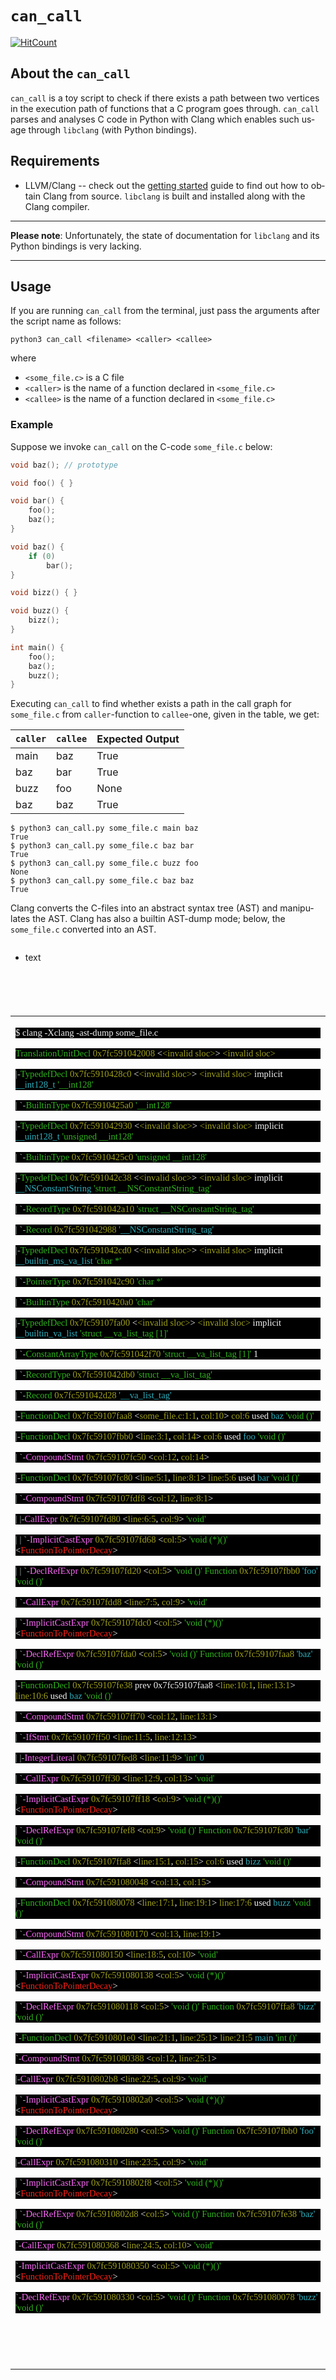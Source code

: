 
# `can_call`

[![HitCount](http://hits.dwyl.com/mc-sdn/can_call.svg)](http://hits.dwyl.com/mc-sdn/can_call)



## About the `can_call`

`can_call` is a toy script to check if there exists a path between two vertices in the execution path of functions that a C program goes through.
`can_call` parses and analyses C code in Python with Clang which enables such usage through `libclang` (with Python bindings).


## Requirements

* LLVM/Clang -- check out the [getting
  started](http://clang.llvm.org/get_started.html) guide to find out how to obtain Clang from source. `libclang` is
  built and installed along with the Clang compiler.

----

**Please note**: Unfortunately, the state of documentation for `libclang` and its Python bindings is very lacking. 

----


## Usage

If you are running `can_call` from the terminal, just pass the arguments after the script name as follows:

```console
python3 can_call <filename> <caller> <callee>
```
where

- `<some_file.c>` is a C file
- `<caller>` is the name of a function declared in `<some_file.c>`
- `<callee>` is the name of a function declared in `<some_file.c>`

### Example


Suppose we invoke `can_call` on the C-code `some_file.c` below: 

```c
void baz(); // prototype

void foo() { }

void bar() {
    foo();
    baz();
}

void baz() {
    if (0)
        bar();
}

void bizz() { }

void buzz() {
    bizz();
}

int main() {
    foo();
    baz();
    buzz();
}
```

Executing `can_call` to find whether exists a path in the call graph for `some_file.c` from `caller`-function to `callee`-one, given in the table, we get:

| `caller`    | `callee` | Expected Output   |
| ----------- | ---------|----------|
| main        | baz      | True      |
| baz         | bar      | True      |
| buzz        | foo      | None      |
| baz         | baz      | True      |


```console
$ python3 can_call.py some_file.c main baz
True
$ python3 can_call.py some_file.c baz bar
True
$ python3 can_call.py some_file.c buzz foo
None
$ python3 can_call.py some_file.c baz baz
True
```

Clang converts the C-files into an abstract syntax tree (AST) and manipulates the AST. 
Clang has also a builtin AST-dump mode; below, the `some_file.c` converted into an AST.


<svg width="100" height="100" xmlns="http://www.w3.org/2000/svg">
<foreignObject width="100" height="100">
    <div xmlns="http://www.w3.org/1999/xhtml">
        <ul>
            <li>text</li>
        </ul>
        <!-- Other embed HTML element/text into SVG -->
    </div>
</foreignObject>
</svg>


<table>
    <tr>
        <td>


<html>



<body lang=EN-GB style='word-wrap:break-word'>

<div class=WordSection1>

<p class=MsoNormal style='background:black;text-autospace:none'><span
style='font-size:11.0pt;font-family:Menlo;color:#F2F2F2'>$ clang -Xclang
-ast-dump some_file.c</span></p>

<p class=MsoNormal style='background:black;text-autospace:none'><span
style='font-size:11.0pt;font-family:Menlo;color:#2FB41D'>TranslationUnitDecl</span><span
style='font-size:11.0pt;font-family:Menlo;color:#9FA01C'> 0x7fc591042008</span><span
style='font-size:11.0pt;font-family:Menlo;color:#F2F2F2'> &lt;</span><span
style='font-size:11.0pt;font-family:Menlo;color:#9FA01C'>&lt;invalid sloc&gt;</span><span
style='font-size:11.0pt;font-family:Menlo;color:#F2F2F2'>&gt; </span><span
style='font-size:11.0pt;font-family:Menlo;color:#9FA01C'>&lt;invalid sloc&gt;</span></p>

<p class=MsoNormal style='background:black;text-autospace:none'><span
style='font-size:11.0pt;font-family:Menlo;color:#A2AFAB'>|-</span><span
style='font-size:11.0pt;font-family:Menlo;color:#2FB41D'>TypedefDecl</span><span
style='font-size:11.0pt;font-family:Menlo;color:#9FA01C'> 0x7fc5910428c0</span><span
style='font-size:11.0pt;font-family:Menlo;color:#F2F2F2'> &lt;</span><span
style='font-size:11.0pt;font-family:Menlo;color:#9FA01C'>&lt;invalid sloc&gt;</span><span
style='font-size:11.0pt;font-family:Menlo;color:#F2F2F2'>&gt; </span><span
style='font-size:11.0pt;font-family:Menlo;color:#9FA01C'>&lt;invalid sloc&gt;</span><span
style='font-size:11.0pt;font-family:Menlo;color:#F2F2F2'> implicit</span><span
style='font-size:11.0pt;font-family:Menlo;color:#2EAEBB'> __int128_t</span><span
style='font-size:11.0pt;font-family:Menlo;color:#F2F2F2'> </span><span
style='font-size:11.0pt;font-family:Menlo;color:#2FB41D'>'__int128'</span></p>

<p class=MsoNormal style='background:black;text-autospace:none'><span
style='font-size:11.0pt;font-family:Menlo;color:#A2AFAB'>| `-</span><span
style='font-size:11.0pt;font-family:Menlo;color:#2FB41D'>BuiltinType</span><span
style='font-size:11.0pt;font-family:Menlo;color:#9FA01C'> 0x7fc5910425a0</span><span
style='font-size:11.0pt;font-family:Menlo;color:#F2F2F2'> </span><span
style='font-size:11.0pt;font-family:Menlo;color:#2FB41D'>'__int128'</span></p>

<p class=MsoNormal style='background:black;text-autospace:none'><span
style='font-size:11.0pt;font-family:Menlo;color:#A2AFAB'>|-</span><span
style='font-size:11.0pt;font-family:Menlo;color:#2FB41D'>TypedefDecl</span><span
style='font-size:11.0pt;font-family:Menlo;color:#9FA01C'> 0x7fc591042930</span><span
style='font-size:11.0pt;font-family:Menlo;color:#F2F2F2'> &lt;</span><span
style='font-size:11.0pt;font-family:Menlo;color:#9FA01C'>&lt;invalid sloc&gt;</span><span
style='font-size:11.0pt;font-family:Menlo;color:#F2F2F2'>&gt; </span><span
style='font-size:11.0pt;font-family:Menlo;color:#9FA01C'>&lt;invalid sloc&gt;</span><span
style='font-size:11.0pt;font-family:Menlo;color:#F2F2F2'> implicit</span><span
style='font-size:11.0pt;font-family:Menlo;color:#2EAEBB'> __uint128_t</span><span
style='font-size:11.0pt;font-family:Menlo;color:#F2F2F2'> </span><span
style='font-size:11.0pt;font-family:Menlo;color:#2FB41D'>'unsigned __int128'</span></p>

<p class=MsoNormal style='background:black;text-autospace:none'><span
style='font-size:11.0pt;font-family:Menlo;color:#A2AFAB'>| `-</span><span
style='font-size:11.0pt;font-family:Menlo;color:#2FB41D'>BuiltinType</span><span
style='font-size:11.0pt;font-family:Menlo;color:#9FA01C'> 0x7fc5910425c0</span><span
style='font-size:11.0pt;font-family:Menlo;color:#F2F2F2'> </span><span
style='font-size:11.0pt;font-family:Menlo;color:#2FB41D'>'unsigned __int128'</span></p>

<p class=MsoNormal style='background:black;text-autospace:none'><span
style='font-size:11.0pt;font-family:Menlo;color:#A2AFAB'>|-</span><span
style='font-size:11.0pt;font-family:Menlo;color:#2FB41D'>TypedefDecl</span><span
style='font-size:11.0pt;font-family:Menlo;color:#9FA01C'> 0x7fc591042c38</span><span
style='font-size:11.0pt;font-family:Menlo;color:#F2F2F2'> &lt;</span><span
style='font-size:11.0pt;font-family:Menlo;color:#9FA01C'>&lt;invalid sloc&gt;</span><span
style='font-size:11.0pt;font-family:Menlo;color:#F2F2F2'>&gt; </span><span
style='font-size:11.0pt;font-family:Menlo;color:#9FA01C'>&lt;invalid sloc&gt;</span><span
style='font-size:11.0pt;font-family:Menlo;color:#F2F2F2'> implicit</span><span
style='font-size:11.0pt;font-family:Menlo;color:#2EAEBB'> __NSConstantString</span><span
style='font-size:11.0pt;font-family:Menlo;color:#F2F2F2'> </span><span
style='font-size:11.0pt;font-family:Menlo;color:#2FB41D'>'struct
__NSConstantString_tag'</span></p>

<p class=MsoNormal style='background:black;text-autospace:none'><span
style='font-size:11.0pt;font-family:Menlo;color:#A2AFAB'>| `-</span><span
style='font-size:11.0pt;font-family:Menlo;color:#2FB41D'>RecordType</span><span
style='font-size:11.0pt;font-family:Menlo;color:#9FA01C'> 0x7fc591042a10</span><span
style='font-size:11.0pt;font-family:Menlo;color:#F2F2F2'> </span><span
style='font-size:11.0pt;font-family:Menlo;color:#2FB41D'>'struct
__NSConstantString_tag'</span></p>

<p class=MsoNormal style='background:black;text-autospace:none'><span
style='font-size:11.0pt;font-family:Menlo;color:#A2AFAB'>|   `-</span><span
style='font-size:11.0pt;font-family:Menlo;color:#2FB41D'>Record</span><span
style='font-size:11.0pt;font-family:Menlo;color:#9FA01C'> 0x7fc591042988</span><span
style='font-size:11.0pt;font-family:Menlo;color:#2EAEBB'>
'__NSConstantString_tag'</span></p>

<p class=MsoNormal style='background:black;text-autospace:none'><span
style='font-size:11.0pt;font-family:Menlo;color:#A2AFAB'>|-</span><span
style='font-size:11.0pt;font-family:Menlo;color:#2FB41D'>TypedefDecl</span><span
style='font-size:11.0pt;font-family:Menlo;color:#9FA01C'> 0x7fc591042cd0</span><span
style='font-size:11.0pt;font-family:Menlo;color:#F2F2F2'> &lt;</span><span
style='font-size:11.0pt;font-family:Menlo;color:#9FA01C'>&lt;invalid sloc&gt;</span><span
style='font-size:11.0pt;font-family:Menlo;color:#F2F2F2'>&gt; </span><span
style='font-size:11.0pt;font-family:Menlo;color:#9FA01C'>&lt;invalid sloc&gt;</span><span
style='font-size:11.0pt;font-family:Menlo;color:#F2F2F2'> implicit</span><span
style='font-size:11.0pt;font-family:Menlo;color:#2EAEBB'> __builtin_ms_va_list</span><span
style='font-size:11.0pt;font-family:Menlo;color:#F2F2F2'> </span><span
style='font-size:11.0pt;font-family:Menlo;color:#2FB41D'>'char *'</span></p>

<p class=MsoNormal style='background:black;text-autospace:none'><span
style='font-size:11.0pt;font-family:Menlo;color:#A2AFAB'>| `-</span><span
style='font-size:11.0pt;font-family:Menlo;color:#2FB41D'>PointerType</span><span
style='font-size:11.0pt;font-family:Menlo;color:#9FA01C'> 0x7fc591042c90</span><span
style='font-size:11.0pt;font-family:Menlo;color:#F2F2F2'> </span><span
style='font-size:11.0pt;font-family:Menlo;color:#2FB41D'>'char *'</span></p>

<p class=MsoNormal style='background:black;text-autospace:none'><span
style='font-size:11.0pt;font-family:Menlo;color:#A2AFAB'>|   `-</span><span
style='font-size:11.0pt;font-family:Menlo;color:#2FB41D'>BuiltinType</span><span
style='font-size:11.0pt;font-family:Menlo;color:#9FA01C'> 0x7fc5910420a0</span><span
style='font-size:11.0pt;font-family:Menlo;color:#F2F2F2'> </span><span
style='font-size:11.0pt;font-family:Menlo;color:#2FB41D'>'char'</span></p>

<p class=MsoNormal style='background:black;text-autospace:none'><span
style='font-size:11.0pt;font-family:Menlo;color:#A2AFAB'>|-</span><span
style='font-size:11.0pt;font-family:Menlo;color:#2FB41D'>TypedefDecl</span><span
style='font-size:11.0pt;font-family:Menlo;color:#9FA01C'> 0x7fc59107fa00</span><span
style='font-size:11.0pt;font-family:Menlo;color:#F2F2F2'> &lt;</span><span
style='font-size:11.0pt;font-family:Menlo;color:#9FA01C'>&lt;invalid sloc&gt;</span><span
style='font-size:11.0pt;font-family:Menlo;color:#F2F2F2'>&gt; </span><span
style='font-size:11.0pt;font-family:Menlo;color:#9FA01C'>&lt;invalid sloc&gt;</span><span
style='font-size:11.0pt;font-family:Menlo;color:#F2F2F2'> implicit</span><span
style='font-size:11.0pt;font-family:Menlo;color:#2EAEBB'> __builtin_va_list</span><span
style='font-size:11.0pt;font-family:Menlo;color:#F2F2F2'> </span><span
style='font-size:11.0pt;font-family:Menlo;color:#2FB41D'>'struct __va_list_tag
[1]'</span></p>

<p class=MsoNormal style='background:black;text-autospace:none'><span
style='font-size:11.0pt;font-family:Menlo;color:#A2AFAB'>| `-</span><span
style='font-size:11.0pt;font-family:Menlo;color:#2FB41D'>ConstantArrayType</span><span
style='font-size:11.0pt;font-family:Menlo;color:#9FA01C'> 0x7fc591042f70</span><span
style='font-size:11.0pt;font-family:Menlo;color:#F2F2F2'> </span><span
style='font-size:11.0pt;font-family:Menlo;color:#2FB41D'>'struct __va_list_tag
[1]'</span><span style='font-size:11.0pt;font-family:Menlo;color:#F2F2F2'> 1 </span></p>

<p class=MsoNormal style='background:black;text-autospace:none'><span
style='font-size:11.0pt;font-family:Menlo;color:#A2AFAB'>|   `-</span><span
style='font-size:11.0pt;font-family:Menlo;color:#2FB41D'>RecordType</span><span
style='font-size:11.0pt;font-family:Menlo;color:#9FA01C'> 0x7fc591042db0</span><span
style='font-size:11.0pt;font-family:Menlo;color:#F2F2F2'> </span><span
style='font-size:11.0pt;font-family:Menlo;color:#2FB41D'>'struct __va_list_tag'</span></p>

<p class=MsoNormal style='background:black;text-autospace:none'><span
style='font-size:11.0pt;font-family:Menlo;color:#A2AFAB'>|     `-</span><span
style='font-size:11.0pt;font-family:Menlo;color:#2FB41D'>Record</span><span
style='font-size:11.0pt;font-family:Menlo;color:#9FA01C'> 0x7fc591042d28</span><span
style='font-size:11.0pt;font-family:Menlo;color:#2EAEBB'> '__va_list_tag'</span></p>

<p class=MsoNormal style='background:black;text-autospace:none'><span
style='font-size:11.0pt;font-family:Menlo;color:#A2AFAB'>|-</span><span
style='font-size:11.0pt;font-family:Menlo;color:#2FB41D'>FunctionDecl</span><span
style='font-size:11.0pt;font-family:Menlo;color:#9FA01C'> 0x7fc59107faa8</span><span
style='font-size:11.0pt;font-family:Menlo;color:#F2F2F2'> &lt;</span><span
style='font-size:11.0pt;font-family:Menlo;color:#9FA01C'>some_file.c:1:1</span><span
style='font-size:11.0pt;font-family:Menlo;color:#F2F2F2'>, </span><span
style='font-size:11.0pt;font-family:Menlo;color:#9FA01C'>col:10</span><span
style='font-size:11.0pt;font-family:Menlo;color:#F2F2F2'>&gt; </span><span
style='font-size:11.0pt;font-family:Menlo;color:#9FA01C'>col:6</span><span
style='font-size:11.0pt;font-family:Menlo;color:#F2F2F2'> used</span><span
style='font-size:11.0pt;font-family:Menlo;color:#2EAEBB'> baz</span><span
style='font-size:11.0pt;font-family:Menlo;color:#F2F2F2'> </span><span
style='font-size:11.0pt;font-family:Menlo;color:#2FB41D'>'void ()'</span></p>

<p class=MsoNormal style='background:black;text-autospace:none'><span
style='font-size:11.0pt;font-family:Menlo;color:#A2AFAB'>|-</span><span
style='font-size:11.0pt;font-family:Menlo;color:#2FB41D'>FunctionDecl</span><span
style='font-size:11.0pt;font-family:Menlo;color:#9FA01C'> 0x7fc59107fbb0</span><span
style='font-size:11.0pt;font-family:Menlo;color:#F2F2F2'> &lt;</span><span
style='font-size:11.0pt;font-family:Menlo;color:#9FA01C'>line:3:1</span><span
style='font-size:11.0pt;font-family:Menlo;color:#F2F2F2'>, </span><span
style='font-size:11.0pt;font-family:Menlo;color:#9FA01C'>col:14</span><span
style='font-size:11.0pt;font-family:Menlo;color:#F2F2F2'>&gt; </span><span
style='font-size:11.0pt;font-family:Menlo;color:#9FA01C'>col:6</span><span
style='font-size:11.0pt;font-family:Menlo;color:#F2F2F2'> used</span><span
style='font-size:11.0pt;font-family:Menlo;color:#2EAEBB'> foo</span><span
style='font-size:11.0pt;font-family:Menlo;color:#F2F2F2'> </span><span
style='font-size:11.0pt;font-family:Menlo;color:#2FB41D'>'void ()'</span></p>

<p class=MsoNormal style='background:black;text-autospace:none'><span
style='font-size:11.0pt;font-family:Menlo;color:#A2AFAB'>| `-</span><span
style='font-size:11.0pt;font-family:Menlo;color:#FC6AF8'>CompoundStmt</span><span
style='font-size:11.0pt;font-family:Menlo;color:#9FA01C'> 0x7fc59107fc50</span><span
style='font-size:11.0pt;font-family:Menlo;color:#F2F2F2'> &lt;</span><span
style='font-size:11.0pt;font-family:Menlo;color:#9FA01C'>col:12</span><span
style='font-size:11.0pt;font-family:Menlo;color:#F2F2F2'>, </span><span
style='font-size:11.0pt;font-family:Menlo;color:#9FA01C'>col:14</span><span
style='font-size:11.0pt;font-family:Menlo;color:#F2F2F2'>&gt;</span></p>

<p class=MsoNormal style='background:black;text-autospace:none'><span
style='font-size:11.0pt;font-family:Menlo;color:#A2AFAB'>|-</span><span
style='font-size:11.0pt;font-family:Menlo;color:#2FB41D'>FunctionDecl</span><span
style='font-size:11.0pt;font-family:Menlo;color:#9FA01C'> 0x7fc59107fc80</span><span
style='font-size:11.0pt;font-family:Menlo;color:#F2F2F2'> &lt;</span><span
style='font-size:11.0pt;font-family:Menlo;color:#9FA01C'>line:5:1</span><span
style='font-size:11.0pt;font-family:Menlo;color:#F2F2F2'>, </span><span
style='font-size:11.0pt;font-family:Menlo;color:#9FA01C'>line:8:1</span><span
style='font-size:11.0pt;font-family:Menlo;color:#F2F2F2'>&gt; </span><span
style='font-size:11.0pt;font-family:Menlo;color:#9FA01C'>line:5:6</span><span
style='font-size:11.0pt;font-family:Menlo;color:#F2F2F2'> used</span><span
style='font-size:11.0pt;font-family:Menlo;color:#2EAEBB'> bar</span><span
style='font-size:11.0pt;font-family:Menlo;color:#F2F2F2'> </span><span
style='font-size:11.0pt;font-family:Menlo;color:#2FB41D'>'void ()'</span></p>

<p class=MsoNormal style='background:black;text-autospace:none'><span
style='font-size:11.0pt;font-family:Menlo;color:#A2AFAB'>| `-</span><span
style='font-size:11.0pt;font-family:Menlo;color:#FC6AF8'>CompoundStmt</span><span
style='font-size:11.0pt;font-family:Menlo;color:#9FA01C'> 0x7fc59107fdf8</span><span
style='font-size:11.0pt;font-family:Menlo;color:#F2F2F2'> &lt;</span><span
style='font-size:11.0pt;font-family:Menlo;color:#9FA01C'>col:12</span><span
style='font-size:11.0pt;font-family:Menlo;color:#F2F2F2'>, </span><span
style='font-size:11.0pt;font-family:Menlo;color:#9FA01C'>line:8:1</span><span
style='font-size:11.0pt;font-family:Menlo;color:#F2F2F2'>&gt;</span></p>

<p class=MsoNormal style='background:black;text-autospace:none'><span
style='font-size:11.0pt;font-family:Menlo;color:#A2AFAB'>|   |-</span><span
style='font-size:11.0pt;font-family:Menlo;color:#FC6AF8'>CallExpr</span><span
style='font-size:11.0pt;font-family:Menlo;color:#9FA01C'> 0x7fc59107fd80</span><span
style='font-size:11.0pt;font-family:Menlo;color:#F2F2F2'> &lt;</span><span
style='font-size:11.0pt;font-family:Menlo;color:#9FA01C'>line:6:5</span><span
style='font-size:11.0pt;font-family:Menlo;color:#F2F2F2'>, </span><span
style='font-size:11.0pt;font-family:Menlo;color:#9FA01C'>col:9</span><span
style='font-size:11.0pt;font-family:Menlo;color:#F2F2F2'>&gt; </span><span
style='font-size:11.0pt;font-family:Menlo;color:#2FB41D'>'void'</span></p>

<p class=MsoNormal style='background:black;text-autospace:none'><span
style='font-size:11.0pt;font-family:Menlo;color:#A2AFAB'>|   | `-</span><span
style='font-size:11.0pt;font-family:Menlo;color:#FC6AF8'>ImplicitCastExpr</span><span
style='font-size:11.0pt;font-family:Menlo;color:#9FA01C'> 0x7fc59107fd68</span><span
style='font-size:11.0pt;font-family:Menlo;color:#F2F2F2'> &lt;</span><span
style='font-size:11.0pt;font-family:Menlo;color:#9FA01C'>col:5</span><span
style='font-size:11.0pt;font-family:Menlo;color:#F2F2F2'>&gt; </span><span
style='font-size:11.0pt;font-family:Menlo;color:#2FB41D'>'void (*)()'</span><span
style='font-size:11.0pt;font-family:Menlo;color:#F2F2F2'> &lt;</span><span
style='font-size:11.0pt;font-family:Menlo;color:#FC2218'>FunctionToPointerDecay</span><span
style='font-size:11.0pt;font-family:Menlo;color:#F2F2F2'>&gt;</span></p>

<p class=MsoNormal style='background:black;text-autospace:none'><span
style='font-size:11.0pt;font-family:Menlo;color:#A2AFAB'>|   |   `-</span><span
style='font-size:11.0pt;font-family:Menlo;color:#FC6AF8'>DeclRefExpr</span><span
style='font-size:11.0pt;font-family:Menlo;color:#9FA01C'> 0x7fc59107fd20</span><span
style='font-size:11.0pt;font-family:Menlo;color:#F2F2F2'> &lt;</span><span
style='font-size:11.0pt;font-family:Menlo;color:#9FA01C'>col:5</span><span
style='font-size:11.0pt;font-family:Menlo;color:#F2F2F2'>&gt; </span><span
style='font-size:11.0pt;font-family:Menlo;color:#2FB41D'>'void ()'</span><span
style='font-size:11.0pt;font-family:Menlo;color:#F2F2F2'> </span><span
style='font-size:11.0pt;font-family:Menlo;color:#2FB41D'>Function</span><span
style='font-size:11.0pt;font-family:Menlo;color:#9FA01C'> 0x7fc59107fbb0</span><span
style='font-size:11.0pt;font-family:Menlo;color:#2EAEBB'> 'foo'</span><span
style='font-size:11.0pt;font-family:Menlo;color:#F2F2F2'> </span><span
style='font-size:11.0pt;font-family:Menlo;color:#2FB41D'>'void ()'</span></p>

<p class=MsoNormal style='background:black;text-autospace:none'><span
style='font-size:11.0pt;font-family:Menlo;color:#A2AFAB'>|   `-</span><span
style='font-size:11.0pt;font-family:Menlo;color:#FC6AF8'>CallExpr</span><span
style='font-size:11.0pt;font-family:Menlo;color:#9FA01C'> 0x7fc59107fdd8</span><span
style='font-size:11.0pt;font-family:Menlo;color:#F2F2F2'> &lt;</span><span
style='font-size:11.0pt;font-family:Menlo;color:#9FA01C'>line:7:5</span><span
style='font-size:11.0pt;font-family:Menlo;color:#F2F2F2'>, </span><span
style='font-size:11.0pt;font-family:Menlo;color:#9FA01C'>col:9</span><span
style='font-size:11.0pt;font-family:Menlo;color:#F2F2F2'>&gt; </span><span
style='font-size:11.0pt;font-family:Menlo;color:#2FB41D'>'void'</span></p>

<p class=MsoNormal style='background:black;text-autospace:none'><span
style='font-size:11.0pt;font-family:Menlo;color:#A2AFAB'>|     `-</span><span
style='font-size:11.0pt;font-family:Menlo;color:#FC6AF8'>ImplicitCastExpr</span><span
style='font-size:11.0pt;font-family:Menlo;color:#9FA01C'> 0x7fc59107fdc0</span><span
style='font-size:11.0pt;font-family:Menlo;color:#F2F2F2'> &lt;</span><span
style='font-size:11.0pt;font-family:Menlo;color:#9FA01C'>col:5</span><span
style='font-size:11.0pt;font-family:Menlo;color:#F2F2F2'>&gt; </span><span
style='font-size:11.0pt;font-family:Menlo;color:#2FB41D'>'void (*)()'</span><span
style='font-size:11.0pt;font-family:Menlo;color:#F2F2F2'> &lt;</span><span
style='font-size:11.0pt;font-family:Menlo;color:#FC2218'>FunctionToPointerDecay</span><span
style='font-size:11.0pt;font-family:Menlo;color:#F2F2F2'>&gt;</span></p>

<p class=MsoNormal style='background:black;text-autospace:none'><span
style='font-size:11.0pt;font-family:Menlo;color:#A2AFAB'>|       `-</span><span
style='font-size:11.0pt;font-family:Menlo;color:#FC6AF8'>DeclRefExpr</span><span
style='font-size:11.0pt;font-family:Menlo;color:#9FA01C'> 0x7fc59107fda0</span><span
style='font-size:11.0pt;font-family:Menlo;color:#F2F2F2'> &lt;</span><span
style='font-size:11.0pt;font-family:Menlo;color:#9FA01C'>col:5</span><span
style='font-size:11.0pt;font-family:Menlo;color:#F2F2F2'>&gt; </span><span
style='font-size:11.0pt;font-family:Menlo;color:#2FB41D'>'void ()'</span><span
style='font-size:11.0pt;font-family:Menlo;color:#F2F2F2'> </span><span
style='font-size:11.0pt;font-family:Menlo;color:#2FB41D'>Function</span><span
style='font-size:11.0pt;font-family:Menlo;color:#9FA01C'> 0x7fc59107faa8</span><span
style='font-size:11.0pt;font-family:Menlo;color:#2EAEBB'> 'baz'</span><span
style='font-size:11.0pt;font-family:Menlo;color:#F2F2F2'> </span><span
style='font-size:11.0pt;font-family:Menlo;color:#2FB41D'>'void ()'</span></p>

<p class=MsoNormal style='background:black;text-autospace:none'><span
style='font-size:11.0pt;font-family:Menlo;color:#A2AFAB'>|-</span><span
style='font-size:11.0pt;font-family:Menlo;color:#2FB41D'>FunctionDecl</span><span
style='font-size:11.0pt;font-family:Menlo;color:#9FA01C'> 0x7fc59107fe38</span><span
style='font-size:11.0pt;font-family:Menlo;color:#F2F2F2'> prev 0x7fc59107faa8
&lt;</span><span style='font-size:11.0pt;font-family:Menlo;color:#9FA01C'>line:10:1</span><span
style='font-size:11.0pt;font-family:Menlo;color:#F2F2F2'>, </span><span
style='font-size:11.0pt;font-family:Menlo;color:#9FA01C'>line:13:1</span><span
style='font-size:11.0pt;font-family:Menlo;color:#F2F2F2'>&gt; </span><span
style='font-size:11.0pt;font-family:Menlo;color:#9FA01C'>line:10:6</span><span
style='font-size:11.0pt;font-family:Menlo;color:#F2F2F2'> used</span><span
style='font-size:11.0pt;font-family:Menlo;color:#2EAEBB'> baz</span><span
style='font-size:11.0pt;font-family:Menlo;color:#F2F2F2'> </span><span
style='font-size:11.0pt;font-family:Menlo;color:#2FB41D'>'void ()'</span></p>

<p class=MsoNormal style='background:black;text-autospace:none'><span
style='font-size:11.0pt;font-family:Menlo;color:#A2AFAB'>| `-</span><span
style='font-size:11.0pt;font-family:Menlo;color:#FC6AF8'>CompoundStmt</span><span
style='font-size:11.0pt;font-family:Menlo;color:#9FA01C'> 0x7fc59107ff70</span><span
style='font-size:11.0pt;font-family:Menlo;color:#F2F2F2'> &lt;</span><span
style='font-size:11.0pt;font-family:Menlo;color:#9FA01C'>col:12</span><span
style='font-size:11.0pt;font-family:Menlo;color:#F2F2F2'>, </span><span
style='font-size:11.0pt;font-family:Menlo;color:#9FA01C'>line:13:1</span><span
style='font-size:11.0pt;font-family:Menlo;color:#F2F2F2'>&gt;</span></p>

<p class=MsoNormal style='background:black;text-autospace:none'><span
style='font-size:11.0pt;font-family:Menlo;color:#A2AFAB'>|   `-</span><span
style='font-size:11.0pt;font-family:Menlo;color:#FC6AF8'>IfStmt</span><span
style='font-size:11.0pt;font-family:Menlo;color:#9FA01C'> 0x7fc59107ff50</span><span
style='font-size:11.0pt;font-family:Menlo;color:#F2F2F2'> &lt;</span><span
style='font-size:11.0pt;font-family:Menlo;color:#9FA01C'>line:11:5</span><span
style='font-size:11.0pt;font-family:Menlo;color:#F2F2F2'>, </span><span
style='font-size:11.0pt;font-family:Menlo;color:#9FA01C'>line:12:13</span><span
style='font-size:11.0pt;font-family:Menlo;color:#F2F2F2'>&gt;</span></p>

<p class=MsoNormal style='background:black;text-autospace:none'><span
style='font-size:11.0pt;font-family:Menlo;color:#A2AFAB'>|     |-</span><span
style='font-size:11.0pt;font-family:Menlo;color:#FC6AF8'>IntegerLiteral</span><span
style='font-size:11.0pt;font-family:Menlo;color:#9FA01C'> 0x7fc59107fed8</span><span
style='font-size:11.0pt;font-family:Menlo;color:#F2F2F2'> &lt;</span><span
style='font-size:11.0pt;font-family:Menlo;color:#9FA01C'>line:11:9</span><span
style='font-size:11.0pt;font-family:Menlo;color:#F2F2F2'>&gt; </span><span
style='font-size:11.0pt;font-family:Menlo;color:#2FB41D'>'int'</span><span
style='font-size:11.0pt;font-family:Menlo;color:#2EAEBB'> 0</span></p>

<p class=MsoNormal style='background:black;text-autospace:none'><span
style='font-size:11.0pt;font-family:Menlo;color:#A2AFAB'>|     `-</span><span
style='font-size:11.0pt;font-family:Menlo;color:#FC6AF8'>CallExpr</span><span
style='font-size:11.0pt;font-family:Menlo;color:#9FA01C'> 0x7fc59107ff30</span><span
style='font-size:11.0pt;font-family:Menlo;color:#F2F2F2'> &lt;</span><span
style='font-size:11.0pt;font-family:Menlo;color:#9FA01C'>line:12:9</span><span
style='font-size:11.0pt;font-family:Menlo;color:#F2F2F2'>, </span><span
style='font-size:11.0pt;font-family:Menlo;color:#9FA01C'>col:13</span><span
style='font-size:11.0pt;font-family:Menlo;color:#F2F2F2'>&gt; </span><span
style='font-size:11.0pt;font-family:Menlo;color:#2FB41D'>'void'</span></p>

<p class=MsoNormal style='background:black;text-autospace:none'><span
style='font-size:11.0pt;font-family:Menlo;color:#A2AFAB'>|       `-</span><span
style='font-size:11.0pt;font-family:Menlo;color:#FC6AF8'>ImplicitCastExpr</span><span
style='font-size:11.0pt;font-family:Menlo;color:#9FA01C'> 0x7fc59107ff18</span><span
style='font-size:11.0pt;font-family:Menlo;color:#F2F2F2'> &lt;</span><span
style='font-size:11.0pt;font-family:Menlo;color:#9FA01C'>col:9</span><span
style='font-size:11.0pt;font-family:Menlo;color:#F2F2F2'>&gt; </span><span
style='font-size:11.0pt;font-family:Menlo;color:#2FB41D'>'void (*)()'</span><span
style='font-size:11.0pt;font-family:Menlo;color:#F2F2F2'> &lt;</span><span
style='font-size:11.0pt;font-family:Menlo;color:#FC2218'>FunctionToPointerDecay</span><span
style='font-size:11.0pt;font-family:Menlo;color:#F2F2F2'>&gt;</span></p>

<p class=MsoNormal style='background:black;text-autospace:none'><span
style='font-size:11.0pt;font-family:Menlo;color:#A2AFAB'>|         `-</span><span
style='font-size:11.0pt;font-family:Menlo;color:#FC6AF8'>DeclRefExpr</span><span
style='font-size:11.0pt;font-family:Menlo;color:#9FA01C'> 0x7fc59107fef8</span><span
style='font-size:11.0pt;font-family:Menlo;color:#F2F2F2'> &lt;</span><span
style='font-size:11.0pt;font-family:Menlo;color:#9FA01C'>col:9</span><span
style='font-size:11.0pt;font-family:Menlo;color:#F2F2F2'>&gt; </span><span
style='font-size:11.0pt;font-family:Menlo;color:#2FB41D'>'void ()'</span><span
style='font-size:11.0pt;font-family:Menlo;color:#F2F2F2'> </span><span
style='font-size:11.0pt;font-family:Menlo;color:#2FB41D'>Function</span><span
style='font-size:11.0pt;font-family:Menlo;color:#9FA01C'> 0x7fc59107fc80</span><span
style='font-size:11.0pt;font-family:Menlo;color:#2EAEBB'> 'bar'</span><span
style='font-size:11.0pt;font-family:Menlo;color:#F2F2F2'> </span><span
style='font-size:11.0pt;font-family:Menlo;color:#2FB41D'>'void ()'</span></p>

<p class=MsoNormal style='background:black;text-autospace:none'><span
style='font-size:11.0pt;font-family:Menlo;color:#A2AFAB'>|-</span><span
style='font-size:11.0pt;font-family:Menlo;color:#2FB41D'>FunctionDecl</span><span
style='font-size:11.0pt;font-family:Menlo;color:#9FA01C'> 0x7fc59107ffa8</span><span
style='font-size:11.0pt;font-family:Menlo;color:#F2F2F2'> &lt;</span><span
style='font-size:11.0pt;font-family:Menlo;color:#9FA01C'>line:15:1</span><span
style='font-size:11.0pt;font-family:Menlo;color:#F2F2F2'>, </span><span
style='font-size:11.0pt;font-family:Menlo;color:#9FA01C'>col:15</span><span
style='font-size:11.0pt;font-family:Menlo;color:#F2F2F2'>&gt; </span><span
style='font-size:11.0pt;font-family:Menlo;color:#9FA01C'>col:6</span><span
style='font-size:11.0pt;font-family:Menlo;color:#F2F2F2'> used</span><span
style='font-size:11.0pt;font-family:Menlo;color:#2EAEBB'> bizz</span><span
style='font-size:11.0pt;font-family:Menlo;color:#F2F2F2'> </span><span
style='font-size:11.0pt;font-family:Menlo;color:#2FB41D'>'void ()'</span></p>

<p class=MsoNormal style='background:black;text-autospace:none'><span
style='font-size:11.0pt;font-family:Menlo;color:#A2AFAB'>| `-</span><span
style='font-size:11.0pt;font-family:Menlo;color:#FC6AF8'>CompoundStmt</span><span
style='font-size:11.0pt;font-family:Menlo;color:#9FA01C'> 0x7fc591080048</span><span
style='font-size:11.0pt;font-family:Menlo;color:#F2F2F2'> &lt;</span><span
style='font-size:11.0pt;font-family:Menlo;color:#9FA01C'>col:13</span><span
style='font-size:11.0pt;font-family:Menlo;color:#F2F2F2'>, </span><span
style='font-size:11.0pt;font-family:Menlo;color:#9FA01C'>col:15</span><span
style='font-size:11.0pt;font-family:Menlo;color:#F2F2F2'>&gt;</span></p>

<p class=MsoNormal style='background:black;text-autospace:none'><span
style='font-size:11.0pt;font-family:Menlo;color:#A2AFAB'>|-</span><span
style='font-size:11.0pt;font-family:Menlo;color:#2FB41D'>FunctionDecl</span><span
style='font-size:11.0pt;font-family:Menlo;color:#9FA01C'> 0x7fc591080078</span><span
style='font-size:11.0pt;font-family:Menlo;color:#F2F2F2'> &lt;</span><span
style='font-size:11.0pt;font-family:Menlo;color:#9FA01C'>line:17:1</span><span
style='font-size:11.0pt;font-family:Menlo;color:#F2F2F2'>, </span><span
style='font-size:11.0pt;font-family:Menlo;color:#9FA01C'>line:19:1</span><span
style='font-size:11.0pt;font-family:Menlo;color:#F2F2F2'>&gt; </span><span
style='font-size:11.0pt;font-family:Menlo;color:#9FA01C'>line:17:6</span><span
style='font-size:11.0pt;font-family:Menlo;color:#F2F2F2'> used</span><span
style='font-size:11.0pt;font-family:Menlo;color:#2EAEBB'> buzz</span><span
style='font-size:11.0pt;font-family:Menlo;color:#F2F2F2'> </span><span
style='font-size:11.0pt;font-family:Menlo;color:#2FB41D'>'void ()'</span></p>

<p class=MsoNormal style='background:black;text-autospace:none'><span
style='font-size:11.0pt;font-family:Menlo;color:#A2AFAB'>| `-</span><span
style='font-size:11.0pt;font-family:Menlo;color:#FC6AF8'>CompoundStmt</span><span
style='font-size:11.0pt;font-family:Menlo;color:#9FA01C'> 0x7fc591080170</span><span
style='font-size:11.0pt;font-family:Menlo;color:#F2F2F2'> &lt;</span><span
style='font-size:11.0pt;font-family:Menlo;color:#9FA01C'>col:13</span><span
style='font-size:11.0pt;font-family:Menlo;color:#F2F2F2'>, </span><span
style='font-size:11.0pt;font-family:Menlo;color:#9FA01C'>line:19:1</span><span
style='font-size:11.0pt;font-family:Menlo;color:#F2F2F2'>&gt;</span></p>

<p class=MsoNormal style='background:black;text-autospace:none'><span
style='font-size:11.0pt;font-family:Menlo;color:#A2AFAB'>|   `-</span><span
style='font-size:11.0pt;font-family:Menlo;color:#FC6AF8'>CallExpr</span><span
style='font-size:11.0pt;font-family:Menlo;color:#9FA01C'> 0x7fc591080150</span><span
style='font-size:11.0pt;font-family:Menlo;color:#F2F2F2'> &lt;</span><span
style='font-size:11.0pt;font-family:Menlo;color:#9FA01C'>line:18:5</span><span
style='font-size:11.0pt;font-family:Menlo;color:#F2F2F2'>, </span><span
style='font-size:11.0pt;font-family:Menlo;color:#9FA01C'>col:10</span><span
style='font-size:11.0pt;font-family:Menlo;color:#F2F2F2'>&gt; </span><span
style='font-size:11.0pt;font-family:Menlo;color:#2FB41D'>'void'</span></p>

<p class=MsoNormal style='background:black;text-autospace:none'><span
style='font-size:11.0pt;font-family:Menlo;color:#A2AFAB'>|     `-</span><span
style='font-size:11.0pt;font-family:Menlo;color:#FC6AF8'>ImplicitCastExpr</span><span
style='font-size:11.0pt;font-family:Menlo;color:#9FA01C'> 0x7fc591080138</span><span
style='font-size:11.0pt;font-family:Menlo;color:#F2F2F2'> &lt;</span><span
style='font-size:11.0pt;font-family:Menlo;color:#9FA01C'>col:5</span><span
style='font-size:11.0pt;font-family:Menlo;color:#F2F2F2'>&gt; </span><span
style='font-size:11.0pt;font-family:Menlo;color:#2FB41D'>'void (*)()'</span><span
style='font-size:11.0pt;font-family:Menlo;color:#F2F2F2'> &lt;</span><span
style='font-size:11.0pt;font-family:Menlo;color:#FC2218'>FunctionToPointerDecay</span><span
style='font-size:11.0pt;font-family:Menlo;color:#F2F2F2'>&gt;</span></p>

<p class=MsoNormal style='background:black;text-autospace:none'><span
style='font-size:11.0pt;font-family:Menlo;color:#A2AFAB'>|       `-</span><span
style='font-size:11.0pt;font-family:Menlo;color:#FC6AF8'>DeclRefExpr</span><span
style='font-size:11.0pt;font-family:Menlo;color:#9FA01C'> 0x7fc591080118</span><span
style='font-size:11.0pt;font-family:Menlo;color:#F2F2F2'> &lt;</span><span
style='font-size:11.0pt;font-family:Menlo;color:#9FA01C'>col:5</span><span
style='font-size:11.0pt;font-family:Menlo;color:#F2F2F2'>&gt; </span><span
style='font-size:11.0pt;font-family:Menlo;color:#2FB41D'>'void ()'</span><span
style='font-size:11.0pt;font-family:Menlo;color:#F2F2F2'> </span><span
style='font-size:11.0pt;font-family:Menlo;color:#2FB41D'>Function</span><span
style='font-size:11.0pt;font-family:Menlo;color:#9FA01C'> 0x7fc59107ffa8</span><span
style='font-size:11.0pt;font-family:Menlo;color:#2EAEBB'> 'bizz'</span><span
style='font-size:11.0pt;font-family:Menlo;color:#F2F2F2'> </span><span
style='font-size:11.0pt;font-family:Menlo;color:#2FB41D'>'void ()'</span></p>

<p class=MsoNormal style='background:black;text-autospace:none'><span
style='font-size:11.0pt;font-family:Menlo;color:#A2AFAB'>`-</span><span
style='font-size:11.0pt;font-family:Menlo;color:#2FB41D'>FunctionDecl</span><span
style='font-size:11.0pt;font-family:Menlo;color:#9FA01C'> 0x7fc5910801e0</span><span
style='font-size:11.0pt;font-family:Menlo;color:#F2F2F2'> &lt;</span><span
style='font-size:11.0pt;font-family:Menlo;color:#9FA01C'>line:21:1</span><span
style='font-size:11.0pt;font-family:Menlo;color:#F2F2F2'>, </span><span
style='font-size:11.0pt;font-family:Menlo;color:#9FA01C'>line:25:1</span><span
style='font-size:11.0pt;font-family:Menlo;color:#F2F2F2'>&gt; </span><span
style='font-size:11.0pt;font-family:Menlo;color:#9FA01C'>line:21:5</span><span
style='font-size:11.0pt;font-family:Menlo;color:#2EAEBB'> main</span><span
style='font-size:11.0pt;font-family:Menlo;color:#F2F2F2'> </span><span
style='font-size:11.0pt;font-family:Menlo;color:#2FB41D'>'int ()'</span></p>

<p class=MsoNormal style='background:black;text-autospace:none'><span
style='font-size:11.0pt;font-family:Menlo;color:#A2AFAB'>  `-</span><span
style='font-size:11.0pt;font-family:Menlo;color:#FC6AF8'>CompoundStmt</span><span
style='font-size:11.0pt;font-family:Menlo;color:#9FA01C'> 0x7fc591080388</span><span
style='font-size:11.0pt;font-family:Menlo;color:#F2F2F2'> &lt;</span><span
style='font-size:11.0pt;font-family:Menlo;color:#9FA01C'>col:12</span><span
style='font-size:11.0pt;font-family:Menlo;color:#F2F2F2'>, </span><span
style='font-size:11.0pt;font-family:Menlo;color:#9FA01C'>line:25:1</span><span
style='font-size:11.0pt;font-family:Menlo;color:#F2F2F2'>&gt;</span></p>

<p class=MsoNormal style='background:black;text-autospace:none'><span
style='font-size:11.0pt;font-family:Menlo;color:#A2AFAB'>    |-</span><span
style='font-size:11.0pt;font-family:Menlo;color:#FC6AF8'>CallExpr</span><span
style='font-size:11.0pt;font-family:Menlo;color:#9FA01C'> 0x7fc5910802b8</span><span
style='font-size:11.0pt;font-family:Menlo;color:#F2F2F2'> &lt;</span><span
style='font-size:11.0pt;font-family:Menlo;color:#9FA01C'>line:22:5</span><span
style='font-size:11.0pt;font-family:Menlo;color:#F2F2F2'>, </span><span
style='font-size:11.0pt;font-family:Menlo;color:#9FA01C'>col:9</span><span
style='font-size:11.0pt;font-family:Menlo;color:#F2F2F2'>&gt; </span><span
style='font-size:11.0pt;font-family:Menlo;color:#2FB41D'>'void'</span></p>

<p class=MsoNormal style='background:black;text-autospace:none'><span
style='font-size:11.0pt;font-family:Menlo;color:#A2AFAB'>    | `-</span><span
style='font-size:11.0pt;font-family:Menlo;color:#FC6AF8'>ImplicitCastExpr</span><span
style='font-size:11.0pt;font-family:Menlo;color:#9FA01C'> 0x7fc5910802a0</span><span
style='font-size:11.0pt;font-family:Menlo;color:#F2F2F2'> &lt;</span><span
style='font-size:11.0pt;font-family:Menlo;color:#9FA01C'>col:5</span><span
style='font-size:11.0pt;font-family:Menlo;color:#F2F2F2'>&gt; </span><span
style='font-size:11.0pt;font-family:Menlo;color:#2FB41D'>'void (*)()'</span><span
style='font-size:11.0pt;font-family:Menlo;color:#F2F2F2'> &lt;</span><span
style='font-size:11.0pt;font-family:Menlo;color:#FC2218'>FunctionToPointerDecay</span><span
style='font-size:11.0pt;font-family:Menlo;color:#F2F2F2'>&gt;</span></p>

<p class=MsoNormal style='background:black;text-autospace:none'><span
style='font-size:11.0pt;font-family:Menlo;color:#A2AFAB'>    |   `-</span><span
style='font-size:11.0pt;font-family:Menlo;color:#FC6AF8'>DeclRefExpr</span><span
style='font-size:11.0pt;font-family:Menlo;color:#9FA01C'> 0x7fc591080280</span><span
style='font-size:11.0pt;font-family:Menlo;color:#F2F2F2'> &lt;</span><span
style='font-size:11.0pt;font-family:Menlo;color:#9FA01C'>col:5</span><span
style='font-size:11.0pt;font-family:Menlo;color:#F2F2F2'>&gt; </span><span
style='font-size:11.0pt;font-family:Menlo;color:#2FB41D'>'void ()'</span><span
style='font-size:11.0pt;font-family:Menlo;color:#F2F2F2'> </span><span
style='font-size:11.0pt;font-family:Menlo;color:#2FB41D'>Function</span><span
style='font-size:11.0pt;font-family:Menlo;color:#9FA01C'> 0x7fc59107fbb0</span><span
style='font-size:11.0pt;font-family:Menlo;color:#2EAEBB'> 'foo'</span><span
style='font-size:11.0pt;font-family:Menlo;color:#F2F2F2'> </span><span
style='font-size:11.0pt;font-family:Menlo;color:#2FB41D'>'void ()'</span></p>

<p class=MsoNormal style='background:black;text-autospace:none'><span
style='font-size:11.0pt;font-family:Menlo;color:#A2AFAB'>    |-</span><span
style='font-size:11.0pt;font-family:Menlo;color:#FC6AF8'>CallExpr</span><span
style='font-size:11.0pt;font-family:Menlo;color:#9FA01C'> 0x7fc591080310</span><span
style='font-size:11.0pt;font-family:Menlo;color:#F2F2F2'> &lt;</span><span
style='font-size:11.0pt;font-family:Menlo;color:#9FA01C'>line:23:5</span><span
style='font-size:11.0pt;font-family:Menlo;color:#F2F2F2'>, </span><span
style='font-size:11.0pt;font-family:Menlo;color:#9FA01C'>col:9</span><span
style='font-size:11.0pt;font-family:Menlo;color:#F2F2F2'>&gt; </span><span
style='font-size:11.0pt;font-family:Menlo;color:#2FB41D'>'void'</span></p>

<p class=MsoNormal style='background:black;text-autospace:none'><span
style='font-size:11.0pt;font-family:Menlo;color:#A2AFAB'>    | `-</span><span
style='font-size:11.0pt;font-family:Menlo;color:#FC6AF8'>ImplicitCastExpr</span><span
style='font-size:11.0pt;font-family:Menlo;color:#9FA01C'> 0x7fc5910802f8</span><span
style='font-size:11.0pt;font-family:Menlo;color:#F2F2F2'> &lt;</span><span
style='font-size:11.0pt;font-family:Menlo;color:#9FA01C'>col:5</span><span
style='font-size:11.0pt;font-family:Menlo;color:#F2F2F2'>&gt; </span><span
style='font-size:11.0pt;font-family:Menlo;color:#2FB41D'>'void (*)()'</span><span
style='font-size:11.0pt;font-family:Menlo;color:#F2F2F2'> &lt;</span><span
style='font-size:11.0pt;font-family:Menlo;color:#FC2218'>FunctionToPointerDecay</span><span
style='font-size:11.0pt;font-family:Menlo;color:#F2F2F2'>&gt;</span></p>

<p class=MsoNormal style='background:black;text-autospace:none'><span
style='font-size:11.0pt;font-family:Menlo;color:#A2AFAB'>    |   `-</span><span
style='font-size:11.0pt;font-family:Menlo;color:#FC6AF8'>DeclRefExpr</span><span
style='font-size:11.0pt;font-family:Menlo;color:#9FA01C'> 0x7fc5910802d8</span><span
style='font-size:11.0pt;font-family:Menlo;color:#F2F2F2'> &lt;</span><span
style='font-size:11.0pt;font-family:Menlo;color:#9FA01C'>col:5</span><span
style='font-size:11.0pt;font-family:Menlo;color:#F2F2F2'>&gt; </span><span
style='font-size:11.0pt;font-family:Menlo;color:#2FB41D'>'void ()'</span><span
style='font-size:11.0pt;font-family:Menlo;color:#F2F2F2'> </span><span
style='font-size:11.0pt;font-family:Menlo;color:#2FB41D'>Function</span><span
style='font-size:11.0pt;font-family:Menlo;color:#9FA01C'> 0x7fc59107fe38</span><span
style='font-size:11.0pt;font-family:Menlo;color:#2EAEBB'> 'baz'</span><span
style='font-size:11.0pt;font-family:Menlo;color:#F2F2F2'> </span><span
style='font-size:11.0pt;font-family:Menlo;color:#2FB41D'>'void ()'</span></p>

<p class=MsoNormal style='background:black;text-autospace:none'><span
style='font-size:11.0pt;font-family:Menlo;color:#A2AFAB'>    `-</span><span
style='font-size:11.0pt;font-family:Menlo;color:#FC6AF8'>CallExpr</span><span
style='font-size:11.0pt;font-family:Menlo;color:#9FA01C'> 0x7fc591080368</span><span
style='font-size:11.0pt;font-family:Menlo;color:#F2F2F2'> &lt;</span><span
style='font-size:11.0pt;font-family:Menlo;color:#9FA01C'>line:24:5</span><span
style='font-size:11.0pt;font-family:Menlo;color:#F2F2F2'>, </span><span
style='font-size:11.0pt;font-family:Menlo;color:#9FA01C'>col:10</span><span
style='font-size:11.0pt;font-family:Menlo;color:#F2F2F2'>&gt; </span><span
style='font-size:11.0pt;font-family:Menlo;color:#2FB41D'>'void'</span></p>

<p class=MsoNormal style='background:black;text-autospace:none'><span
style='font-size:11.0pt;font-family:Menlo;color:#A2AFAB'>      `-</span><span
style='font-size:11.0pt;font-family:Menlo;color:#FC6AF8'>ImplicitCastExpr</span><span
style='font-size:11.0pt;font-family:Menlo;color:#9FA01C'> 0x7fc591080350</span><span
style='font-size:11.0pt;font-family:Menlo;color:#F2F2F2'> &lt;</span><span
style='font-size:11.0pt;font-family:Menlo;color:#9FA01C'>col:5</span><span
style='font-size:11.0pt;font-family:Menlo;color:#F2F2F2'>&gt; </span><span
style='font-size:11.0pt;font-family:Menlo;color:#2FB41D'>'void (*)()'</span><span
style='font-size:11.0pt;font-family:Menlo;color:#F2F2F2'> &lt;</span><span
style='font-size:11.0pt;font-family:Menlo;color:#FC2218'>FunctionToPointerDecay</span><span
style='font-size:11.0pt;font-family:Menlo;color:#F2F2F2'>&gt;</span></p>

<p class=MsoNormal style='background:black'><span style='font-size:11.0pt;
font-family:Menlo;color:#A2AFAB'>        `-</span><span style='font-size:11.0pt;
font-family:Menlo;color:#FC6AF8'>DeclRefExpr</span><span style='font-size:11.0pt;
font-family:Menlo;color:#9FA01C'> 0x7fc591080330</span><span style='font-size:
11.0pt;font-family:Menlo;color:#F2F2F2'> &lt;</span><span style='font-size:
11.0pt;font-family:Menlo;color:#9FA01C'>col:5</span><span style='font-size:
11.0pt;font-family:Menlo;color:#F2F2F2'>&gt; </span><span style='font-size:
11.0pt;font-family:Menlo;color:#2FB41D'>'void ()'</span><span style='font-size:
11.0pt;font-family:Menlo;color:#F2F2F2'> </span><span style='font-size:11.0pt;
font-family:Menlo;color:#2FB41D'>Function</span><span style='font-size:11.0pt;
font-family:Menlo;color:#9FA01C'> 0x7fc591080078</span><span style='font-size:
11.0pt;font-family:Menlo;color:#2EAEBB'> 'buzz'</span><span style='font-size:
11.0pt;font-family:Menlo;color:#F2F2F2'> </span><span style='font-size:11.0pt;
font-family:Menlo;color:#2FB41D'>'void ()'</span></p>

<p class=MsoNormal><span style='font-size:11.0pt;font-family:Menlo;color:#2FB41D'>&nbsp;</span></p>

<p class=MsoNormal>&nbsp;</p>

</div>

</body>

</html>



</td>
    </tr>
</table>





